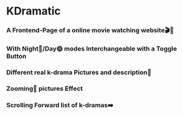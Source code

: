 # KDramatic

### A Frontend-Page of **a online movie watching website**🎬🍿

### With **Night🌚/Day🌞** modes Interchangeable with a **Toggle Button**

### Different **real** k-drama Pictures and **description**📃

### **Zooming**🔎 pictures Effect

### **Scrolling Forward list** of k-dramas➡️
